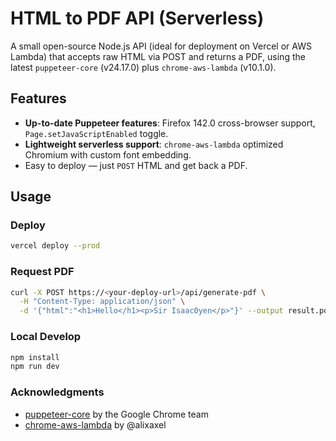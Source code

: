 # HTML to PDF API (Serverless)

A small open-source Node.js API (ideal for deployment on Vercel or AWS Lambda) that accepts raw HTML via POST and returns a PDF, using the latest `puppeteer-core` (v24.17.0) plus `chrome-aws-lambda` (v10.1.0).

## Features
- **Up-to-date Puppeteer features**: Firefox 142.0 cross-browser support, `Page.setJavaScriptEnabled` toggle.  
- **Lightweight serverless support**: `chrome-aws-lambda` optimized Chromium with custom font embedding.  
- Easy to deploy — just `POST` HTML and get back a PDF.

## Usage

### Deploy
```bash
vercel deploy --prod
```

### Request PDF
```bash
curl -X POST https://<your-deploy-url>/api/generate-pdf \
  -H "Content-Type: application/json" \
  -d '{"html":"<h1>Hello</h1><p>Sir Isaac0yen</p>"}' --output result.pdf
```

### Local Develop
```bash
npm install
npm run dev
```

### Acknowledgments
- [puppeteer-core](https://github.com/puppeteer/puppeteer) by the Google Chrome team
- [chrome-aws-lambda](https://github.com/alixaxel/chrome-aws-lambda) by @alixaxel
